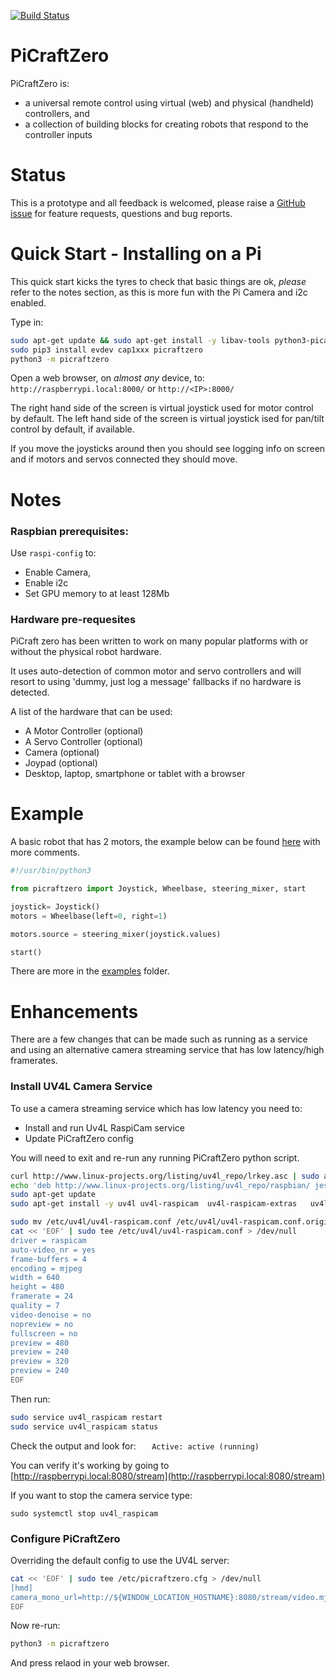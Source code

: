 [![Build Status](https://travis-ci.org/WayneKeenan/picraftzero.svg?branch=master)](https://travis-ci.org/WayneKeenan/picraftzero)


# PiCraftZero


PiCraftZero is:

 + a universal remote control using virtual (web) and physical (handheld) controllers, and 
 + a collection of building blocks for creating robots that respond to the controller inputs

  
# Status

This is a prototype and all feedback is welcomed, please raise a [GitHub issue](issues) for feature requests, questions and bug reports.


# Quick Start - Installing on a Pi

This quick start kicks the tyres to check that basic things are ok, *please* refer to the notes section, as this is more fun with the Pi Camera and i2c enabled.

Type in:

```bash
sudo apt-get update && sudo apt-get install -y libav-tools python3-picamera python3-ws4py python3-smbus python3-dev
sudo pip3 install evdev cap1xxx picraftzero
python3 -m picraftzero
```

Open a web browser, on *almost any* device, to: `http://raspberrypi.local:8000/` or `http://<IP>:8000/`

The right hand side of the screen is virtual joystick used for motor control by default.
The left hand side of the screen is virtual joystick ised for pan/tilt control by default, if available.

If you move the joysticks around then you should see logging info on screen and if motors and servos connected they should move.

# Notes

### Raspbian prerequisites:

Use `raspi-config` to:

- Enable Camera, 
- Enable i2c
- Set GPU memory to at least 128Mb

### Hardware pre-requesites

PiCraft zero has been written to work on many popular platforms with or without the physical robot hardware. 

It uses auto-detection of common motor and servo controllers and will resort to using 'dummy, just log a message' fallbacks if no hardware is detected.

A list of the hardware that can be used:

- A Motor Controller  (optional)
- A Servo Controller  (optional)
- Camera (optional)
- Joypad (optional)
- Desktop, laptop, smartphone or tablet with a browser


# Example

A basic robot that has 2 motors, the example below can be found [here](examples/tiny4wd.py) with more comments.


```python
#!/usr/bin/python3

from picraftzero import Joystick, Wheelbase, steering_mixer, start

joystick= Joystick()                         
motors = Wheelbase(left=0, right=1)  

motors.source = steering_mixer(joystick.values)

start()
```

There are more in the [examples](examples) folder.
 
# Enhancements

There are a few changes that can be made such as running as a service and using an alternative camera streaming service that has low latency/high framerates.


### Install UV4L Camera Service 

To use a camera streaming service which has low latency you need to:

+ Install and run Uv4L RaspiCam service
+ Update PiCraftZero config


You will need to exit and re-run any running PiCraftZero python script.



```bash
curl http://www.linux-projects.org/listing/uv4l_repo/lrkey.asc | sudo apt-key add -
echo 'deb http://www.linux-projects.org/listing/uv4l_repo/raspbian/ jessie main' | sudo tee --append /etc/apt/sources.list > /dev/null
sudo apt-get update
sudo apt-get install -y uv4l uv4l-raspicam  uv4l-raspicam-extras   uv4l-server
```


```bash
sudo mv /etc/uv4l/uv4l-raspicam.conf /etc/uv4l/uv4l-raspicam.conf.original 
cat << 'EOF' | sudo tee /etc/uv4l/uv4l-raspicam.conf > /dev/null
driver = raspicam
auto-video_nr = yes
frame-buffers = 4
encoding = mjpeg
width = 640
height = 480
framerate = 24
quality = 7 
video-denoise = no
nopreview = no
fullscreen = no
preview = 480
preview = 240
preview = 320
preview = 240
EOF

```

Then run:

```bash
sudo service uv4l_raspicam restart
sudo service uv4l_raspicam status
```

Check the output and look for: 
```   Active: active (running)```

You can verify it's working by going to [http://raspberrypi.local:8080/stream](http://raspberrypi.local:8080/stream)

If you want to stop the camera service type:

```sudo systemctl stop uv4l_raspicam```


### Configure PiCraftZero


Overriding the default config to use the UV4L server:
```bash
cat << 'EOF' | sudo tee /etc/picraftzero.cfg > /dev/null
[hmd]
camera_mono_url=http://${WINDOW_LOCATION_HOSTNAME}:8080/stream/video.mjpeg
EOF
```


Now re-run:
```bash
python3 -m picraftzero
```

And press relaod in your web browser.
